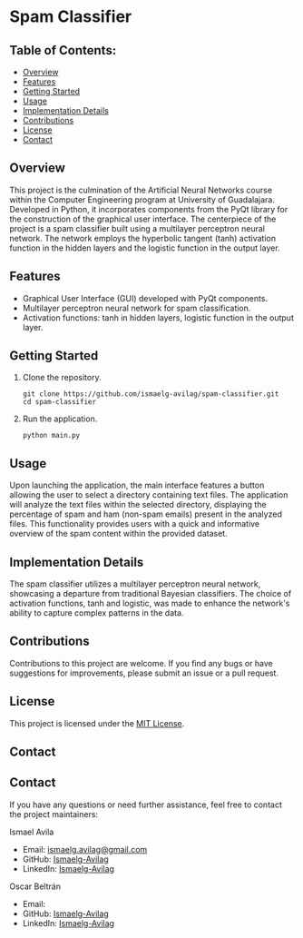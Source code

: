 # Spam Classifier

## Table of Contents:

- [Overview](#overview)
- [Features](#features)
- [Getting Started](#getting-started)
- [Usage](#usage)
- [Implementation Details](#implementation-details)
- [Contributions](#contributions)
- [License](#license)
- [Contact](#contact)

## Overview

This project is the culmination of the Artificial Neural Networks course within the Computer Engineering program at University of Guadalajara. Developed in Python, it incorporates components from the PyQt library for the construction of the graphical user interface. The centerpiece of the project is a spam classifier built using a multilayer perceptron neural network. The network employs the hyperbolic tangent (tanh) activation function in the hidden layers and the logistic function in the output layer.

## Features

- Graphical User Interface (GUI) developed with PyQt components.
- Multilayer perceptron neural network for spam classification.
- Activation functions: tanh in hidden layers, logistic function in the output layer.

## Getting Started

1. Clone the repository.
   ```
   git clone https://github.com/ismaelg-avilag/spam-classifier.git
   cd spam-classifier
   ```

2. Run the application.
   ```
   python main.py
   ```

## Usage

Upon launching the application, the main interface features a button allowing the user to select a directory containing text files. The application will analyze the text files within the selected directory, displaying the percentage of spam and ham (non-spam emails) present in the analyzed files. This functionality provides users with a quick and informative overview of the spam content within the provided dataset.

## Implementation Details

The spam classifier utilizes a multilayer perceptron neural network, showcasing a departure from traditional Bayesian classifiers. The choice of activation functions, tanh and logistic, was made to enhance the network's ability to capture complex patterns in the data.

## Contributions

Contributions to this project are welcome. If you find any bugs or have suggestions for improvements, please submit an issue or a pull request.

## License

This project is licensed under the [MIT License](https://github.com/git/git-scm.com/blob/main/MIT-LICENSE.txt).

## Contact

## Contact

If you have any questions or need further assistance, feel free to contact the project maintainers:

Ismael Avila
- Email: ismaelg.avilag@gmail.com
- GitHub: [Ismaelg-Avilag](https://github.com/ismaelg-avilag)
- LinkedIn: [Ismaelg-Avilag](https://www.linkedin.com/in/ismaelg-avilag)

Oscar Beltrán
- Email: 
- GitHub: [Ismaelg-Avilag](https://github.com/oscar-200)
- LinkedIn: [Ismaelg-Avilag](https://www.linkedin.com/in/)
